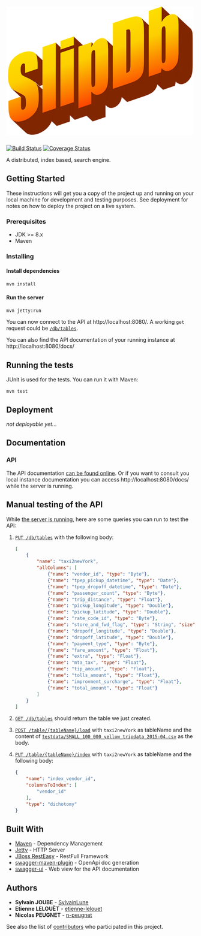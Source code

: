 # ![SlipDb](docs/slipdb.png)

[![Build Status](https://travis-ci.com/slipsoft/slipdb.svg?branch=master)](https://travis-ci.com/slipsoft/slipdb)
[![Coverage Status](https://coveralls.io/repos/github/slipsoft/slipdb/badge.svg?branch=master)](https://coveralls.io/github/slipsoft/slipdb?branch=master)

A distributed, index based, search engine.


## Getting Started

These instructions will get you a copy of the project up and running on your
local machine for development and testing purposes. See deployment for notes on
how to deploy the project on a live system.

### Prerequisites

-   JDK >= 8.x
-   Maven

### Installing

#### Install dependencies

    mvn install

#### Run the server

    mvn jetty:run

You can now connect to the API at http://localhost:8080/.
A working `get` request could be [`/db/tables`](http://localhost:8080/db/tables).

You can also find the API documentation of your running instance at http://localhost:8080/docs/

## Running the tests

JUnit is used for the tests. You can run it with Maven:

```
mvn test
```

## Deployment

_not deployable yet..._

## Documentation

### API

The API documentation [can be found online](https://slipsoft.github.io/slipdb/). Or if you want to consult you local instance documentation you can access http://localhost:8080/docs/ while the server is running.

## Manual testing of the API

While [the server is running](#run-the-server), here are some queries you can run to test the API:

1.  [`PUT /db/tables`](http://localhost:8080/docs/#/db/createTables) with the following body:
    ```json
    [
        {
            "name": "taxi2newYork",
            "allColumns": [
                {"name": "vendor_id", "type": "Byte"},
                {"name": "tpep_pickup_datetime", "type": "Date"},
                {"name": "tpep_dropoff_datetime", "type": "Date"},
                {"name": "passenger_count", "type": "Byte"},
                {"name": "trip_distance", "type": "Float"},
                {"name": "pickup_longitude", "type": "Double"},
                {"name": "pickup_latitude", "type": "Double"},
                {"name": "rate_code_id", "type": "Byte"},
                {"name": "store_and_fwd_flag", "type": "String", "size": "1"},
                {"name": "dropoff_longitude", "type": "Double"},
                {"name": "dropoff_latitude", "type": "Double"},
                {"name": "payment_type", "type": "Byte"},
                {"name": "fare_amount", "type": "Float"},
                {"name": "extra", "type": "Float"},
                {"name": "mta_tax", "type": "Float"},
                {"name": "tip_amount", "type": "Float"},
                {"name": "tolls_amount", "type": "Float"},
                {"name": "improvment_surcharge", "type": "Float"},
                {"name": "total_amount", "type": "Float"}
            ]
        }
    ]
    ```

2.  [`GET /db/tables`](http://localhost:8080/docs/#/db/getTables) should return the table we just created.

3.  [`POST /table/{tableName}/load`](http://localhost:8080/docs/#/table/loadCSV) with `taxi2newYork` as tableName and the content of [`testdata/SMALL_100_000_yellow_tripdata_2015-04.csv`](testdata/SMALL_100_000_yellow_tripdata_2015-04.csv) as the body.

4.  [`PUT /table/{tableName}/index`](http://localhost:8080/docs/#/table/addIndex) with `taxi2newYork` as tableName and the following body:
    ```json
    {
        "name": "index_vendor_id",
        "columnsToIndex": [
            "vendor_id"
        ],
        "type": "dichotomy"
    }
    ```

## Built With

-   [Maven](https://maven.apache.org/) - Dependency Management
-   [Jetty](https://www.eclipse.org/jetty/) - HTTP Server
-   [JBoss RestEasy](https://resteasy.github.io/) - RestFull Framework
-   [swagger-maven-plugin](https://github.com/kongchen/swagger-maven-plugin) -
    OpenApi doc generation
-   [swagger-ui](https://github.com/swagger-api/swagger-ui) - Web view for the
    API documentation

## Authors

-   **Sylvain JOUBE** - [SylvainLune](https://github.com/SylvainLune)
-   **Etienne LELOUËT** - [etienne-lelouet](https://github.com/etienne-lelouet)
-   **Nicolas PEUGNET** - [n-peugnet](https://github.com/n-peugnet)

See also the list of [contributors](https://github.com/slipsoft/slipdb/contributors)
who participated in this project.

